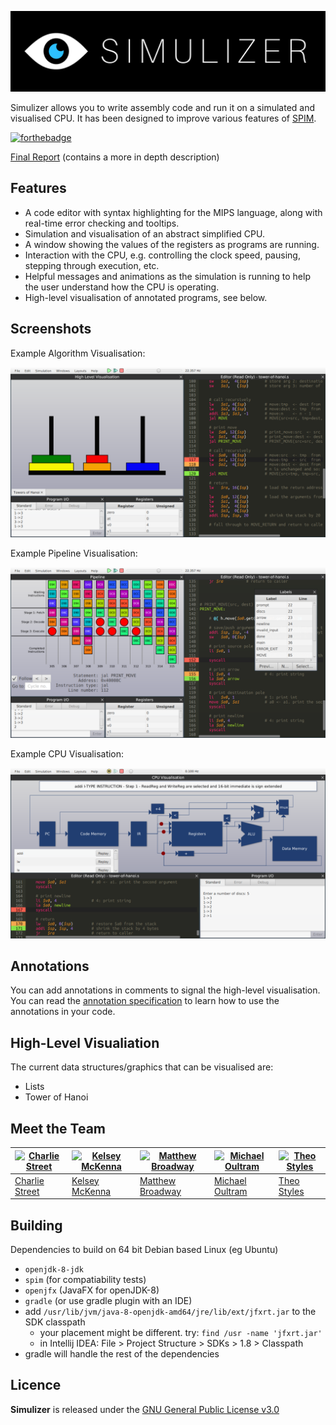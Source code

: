 ![banner](misc/SimulizerLogo.png)

Simulizer allows you to write assembly code and run it on a simulated and visualised CPU. It has been designed to improve various features of [SPIM](http://spimsimulator.sourceforge.net).

[![forthebadge](http://forthebadge.com/images/badges/built-with-love.svg)](http://forthebadge.com)

[Final Report](https://github.com/mbway/Simulizer/raw/master/docs/Final-Report.pdf) (contains a more in depth description)

Features
--------
- A code editor with syntax highlighting for the MIPS language, along with real-time error checking and tooltips.
- Simulation and visualisation of an abstract simplified CPU.
- A window showing the values of the registers as programs are running.
- Interaction with the CPU, e.g. controlling the clock speed, pausing, stepping through execution, etc.
- Helpful messages and animations as the simulation is running to help the user understand how the CPU is operating.
- High-level visualisation of annotated programs, see below.

Screenshots
-----------

Example Algorithm Visualisation:

![](misc/screenshot1.png)

Example Pipeline Visualisation:

![](misc/screenshot2.png)

Example CPU Visualisation:

![](misc/screenshot3.png)

Annotations
-----------
You can add annotations in comments to signal the high-level visualisation. You can read the [annotation specification]() to learn how to use the annotations in your code.

High-Level Visualiation
-----------------------
The current data structures/graphics that can be visualised are:
- Lists
- Tower of Hanoi

Meet the Team
-------------
[![Charlie Street](https://avatars3.githubusercontent.com/u/11256801?v=3&s=150)](https://github.com/charlie1329) | [![Kelsey McKenna](https://avatars1.githubusercontent.com/u/3618330?v=3&s=150)](https://github.com/ToastNumber) | [![Matthew Broadway](https://avatars3.githubusercontent.com/u/4923501?v=3&s=150)](https://github.com/mbway) | [![Michael Oultram](https://avatars0.githubusercontent.com/u/9907700?v=3&s=150)](https://github.com/MichaelOultram) | [![Theo Styles](https://avatars2.githubusercontent.com/u/2779884?v=3&s=150)](https://github.com/ThusStyles)
---|---|---|---|---|
[Charlie Street](https://github.com/charlie1329) | [Kelsey McKenna](https://github.com/ToastNumber) | [Matthew Broadway](https://github.com/mbway) | [Michael Oultram](https://github.com/MichaelOultram) | [Theo Styles](https://github.com/ThusStyles)

Building
--------
Dependencies to build on 64 bit Debian based Linux (eg Ubuntu)
- `openjdk-8-jdk`
- `spim` (for compatiability tests)
- `openjfx` (JavaFX for openJDK-8)
- `gradle` (or use gradle plugin with an IDE)
- add `/usr/lib/jvm/java-8-openjdk-amd64/jre/lib/ext/jfxrt.jar` to the SDK classpath
    - your placement might be different. try: `find /usr -name 'jfxrt.jar'`
    - in Intellij IDEA: File > Project Structure > SDKs > 1.8 > Classpath
- gradle will handle the rest of the dependencies


Licence
-------
**Simulizer** is released under the [GNU General Public License v3.0](LICENCE)
